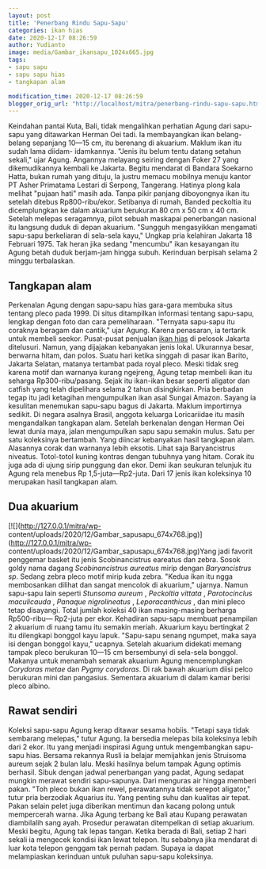```yaml
---
layout: post
title: 'Penerbang Rindu Sapu-Sapu'
categories: ikan hias
date: 2020-12-17 08:26:59
author: Yudianto
image: media/Gambar_ikansapu_1024x665.jpg
tags:
- sapu sapu
- sapu sapu hias
- tangkapan alam

modification_time: 2020-12-17 08:26:59
blogger_orig_url: "http://localhost/mitra/penerbang-rindu-sapu-sapu.html"
---
```


Keindahan pantai Kuta, Bali, tidak mengalihkan perhatian Agung dari sapu-sapu
yang ditawarkan Herman Oei tadi. Ia membayangkan ikan belang-belang sepanjang
10—15 cm, itu berenang di akuarium. Maklum ikan itu sudah lama diidam-
idamkannya. "Jenis itu belum tentu datang setahun sekali," ujar Agung.
Angannya melayang seiring dengan Foker 27 yang dikemudikannya kembali ke
Jakarta. Begitu mendarat di Bandara Soekarno Hatta, bukan rumah yang dituju,
la justru memacu mobilnya menuju kantor PT Asher Primatama Lestari di Serpong,
Tangerang. Hatinya plong kala melihat "pujaan hati" masih ada. Tanpa pikir
panjang diboyongnya ikan itu setelah ditebus Rp800-ribu/ekor. Setibanya di
rumah, Banded peckoltia itu dicemplungkan ke dalam akuarium berukuran 80 cm x
50 cm x 40 cm. Setelah melepas seragamnya, pilot sebuah maskapai penerbangan
nasional itu langsung duduk di depan akuarium. "Sungguh mengasyikkan mengamati
sapu-sapu berkeliaran di sela-sela kayu," Ungkap pria kelahiran Jakarta 18
Februari 1975. Tak heran jika sedang "mencumbu" ikan kesayangan itu Agung
betah duduk berjam-jam hingga subuh. Kerinduan berpisah selama 2 minggu
terbalaskan.

## Tangkapan alam

Perkenalan Agung dengan sapu-sapu hias gara-gara membuka situs tentang pleco
pada 1999. Di situs ditampilkan informasi tentang sapu-sapu, lengkap dengan
foto dan cara pemeliharaan. "Ternyata sapu-sapu itu coraknya beragam dan
cantik," ujar Agung. Karena penasaran, ia tertarik untuk membeli seekor.
Pusat-pusat penjualan [ikan hias](http://127.0.0.1/mitra/ikan-hias "ikan
hias") di pelosok Jakarta ditelusuri. Namun, yang dijajakan kebanyakan jenis
lokal. Ukurannya besar, berwarna hitam, dan polos. Suatu hari ketika singgah
di pasar ikan Barito, Jakarta Selatan, matanya tertambat pada royal pleco.
Meski tidak sreg karena motif dan warnanya kurang ngejreng, Agung tetap
membeli ikan itu seharga Rp300-ribu/pasang. Sejak itu ikan-ikan besar seperti
aligator dan catfish yang telah dipelihara selama 2 tahun disingkirkan. Pria
berbadan tegap itu jadi ketagihan mengumpulkan ikan asal Sungai Amazon. Sayang
ia kesulitan menemukan sapu-sapu bagus di Jakarta. Maklum importirnya sedikit.
Di negara asalnya Brasil, anggota keluarga Loricariidae itu masih mengandalkan
tangkapan alam. Setelah berkenalan dengan Herman Oei lewat dunia maya, jalan
mengumpulkan sapu sapu semakin mulus. Satu per satu koleksinya bertambah. Yang
diincar kebanyakan hasil tangkapan alam. Alasannya corak dan warnanya lebih
eksotis. Lihat saja Baryancistrus niveatus. Totol-totol kuning kontras dengan
tubuhnya yang hitam. Corak itu juga ada di ujung sirip punggung dan ekor. Demi
ikan seukuran telunjuk itu Agung rela menebus Rp 1,5-juta—Rp2-juta. Dari 17
jenis ikan koleksinya 10 merupakan hasil tangkapan alam.

## Dua akuarium

[![](http://127.0.0.1/mitra/wp-
content/uploads/2020/12/Gambar_sapusapu_674x768.jpg)](http://127.0.0.1/mitra/wp-
content/uploads/2020/12/Gambar_sapusapu_674x768.jpg)Yang jadi favorit
penggemar basket itu jenis Scobinancistrus eareatus dan zebra. Sosok goldy
nama dagang _Scobinancistrus aureatus_ mirip dengan _Baryancistrus sp_. Sedang
zebra pleco motif mirip kuda zebra. "Kedua ikan itu ngga membosankan dilihat
dan sangat mencolok di akuarium," ujarnya. Namun sapu-sapu lain seperti
_Stunsoma aureum_ , _Peckoltia vittata_ , _Parotocinclus maculicauda_ ,
_Panaque nigrolineatus_ , _Leporacanthicus_ , dan mini pleco tetap disayangi.
Total jumlah koleksi 40 ikan masing-masing berharga Rp500-ribu— Rp2-juta per
ekor. Kehadiran sapu-sapu membuat penampilan 2 akuarium di ruang tamu itu
semakin meriah. Akuarium kayu bertingkat 2 itu dilengkapi bonggol kayu lapuk.
"Sapu-sapu senang ngumpet, maka saya isi dengan bonggol kayu," ucapnya.
Setelah akuarium didekati memang tampak pleco berukuran 10—15 cm bersembunyi
di sela-sela bonggol. Makanya untuk menambah semarak akuarium Agung
mencemplungkan _Corydoras metae_ dan _Pygmy corydoras_. Di rak bawah akuarium
diisi pelco berukuran mini dan pangasius. Sementara akuarium di dalam kamar
berisi pleco albino.

## Rawat sendiri

Koleksi sapu-sapu Agung kerap ditawar sesama hobiis. "Tetapi saya tidak
sembarang melepas," tutur Agung. Ia bersedia melepas bila koleksinya lebih
dari 2 ekor. Itu yang menjadi inspirasi Agung untuk mengembangkan sapu-sapu
hias. Bersama rekannya Rusli ia belajar memijahkan jenis Struisoma aureum
sejak 2 bulan lalu. Meski hasilnya belum tampak Agung optimis berhasil. Sibuk
dengan jadwal penerbangan yang padat, Agung sedapat mungkin merawat sendiri
sapu-sapunya. Dari menguras air hingga memberi pakan. "Toh pleco bukan ikan
rewel, perawatannya tidak serepot aligator," tutur pria berzodiak Aquarius
itu. Yang penting suhu dan kualitas air tepat. Pakan selain pelet juga
diberikan mentimun dan kacang polong untuk mempercerah warna. Jika Agung
terbang ke Bali atau Kupang perawatan diambilalih sang ayah. Prosedur
perawatan ditempelkan di setiap akuarium. Meski begitu, Agung tak lepas
tangan. Ketika berada di Bali, setiap 2 hari sekali ia mengecek kondisi ikan
lewat telepon. Itu sebabnya jika mendarat di luar kota telepon genggam tak
pernah padam. Supaya ia dapat melampiaskan kerinduan untuk puluhan sapu-sapu
koleksinya.


